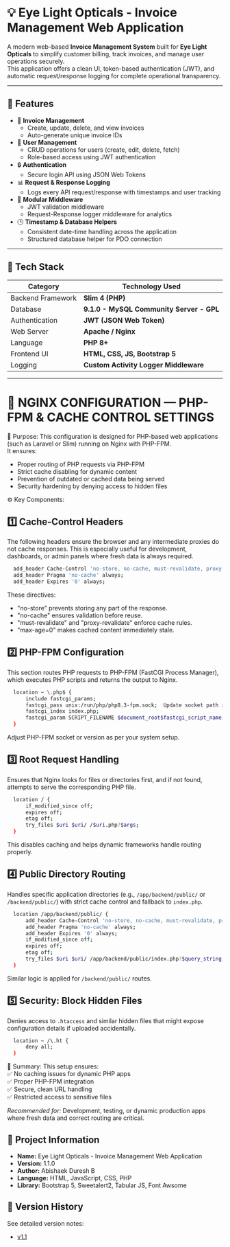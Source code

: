 # 💡 Eye Light Opticals - Invoice Management Web Application

A modern web-based **Invoice Management System** built for **Eye Light Opticals** to simplify customer billing, track invoices, and manage user operations securely.  
This application offers a clean UI, token-based authentication (JWT), and automatic request/response logging for complete operational transparency.

---

## 🚀 Features

- 🧾 **Invoice Management**
  - Create, update, delete, and view invoices
  - Auto-generate unique invoice IDs
- 👥 **User Management**
  - CRUD operations for users (create, edit, delete, fetch)
  - Role-based access using JWT authentication
- 🔒 **Authentication**
  - Secure login API using JSON Web Tokens
- 📊 **Request & Response Logging**
  - Logs every API request/response with timestamps and user tracking
- 🧰 **Modular Middleware**
  - JWT validation middleware
  - Request-Response logger middleware for analytics
- 🕒 **Timestamp & Database Helpers**
  - Consistent date-time handling across the application
  - Structured database helper for PDO connection

---

## 🧱 Tech Stack

| Category          | Technology Used                          |
| ----------------- | ---------------------------------------- |
| Backend Framework | **Slim 4 (PHP)**                         |
| Database          | **9.1.0 - MySQL Community Server - GPL** |
| Authentication    | **JWT (JSON Web Token)**                 |
| Web Server        | **Apache / Nginx**                       |
| Language          | **PHP 8+**                               |
| Frontend UI       | **HTML, CSS, JS, Bootstrap 5**           |
| Logging           | **Custom Activity Logger Middleware**    |

---

# 🔧 NGINX CONFIGURATION — PHP-FPM & CACHE CONTROL SETTINGS

🧩 Purpose:
This configuration is designed for PHP-based web applications
(such as Laravel or Slim) running on Nginx with PHP-FPM.  
It ensures:

- Proper routing of PHP requests via PHP-FPM
- Strict cache disabling for dynamic content
- Prevention of outdated or cached data being served
- Security hardening by denying access to hidden files

⚙️ Key Components:

## 1️⃣ Cache-Control Headers

The following headers ensure the browser and any intermediate
proxies do not cache responses. This is especially useful for
development, dashboards, or admin panels where fresh data is
always required.

```bash
  add_header Cache-Control 'no-store, no-cache, must-revalidate, proxy-revalidate, max-age=0' always;
  add_header Pragma 'no-cache' always;
  add_header Expires '0' always;
```

These directives:

- "no-store" prevents storing any part of the response.
- "no-cache" ensures validation before reuse.
- "must-revalidate" and "proxy-revalidate" enforce cache rules.
- "max-age=0" makes cached content immediately stale.

## 2️⃣ PHP-FPM Configuration

This section routes PHP requests to PHP-FPM (FastCGI Process Manager),
which executes PHP scripts and returns the output to Nginx.

```bash
  location ~ \.php$ {
      include fastcgi_params;
      fastcgi_pass unix:/run/php/php8.3-fpm.sock;  Update socket path if needed
      fastcgi_index index.php;
      fastcgi_param SCRIPT_FILENAME $document_root$fastcgi_script_name;
  }
```

Adjust PHP-FPM socket or version as per your system setup.

## 3️⃣ Root Request Handling

Ensures that Nginx looks for files or directories first, and if not found,
attempts to serve the corresponding PHP file.

```bash
  location / {
      if_modified_since off;
      expires off;
      etag off;
      try_files $uri $uri/ /$uri.php?$args;
  }
```

This disables caching and helps dynamic frameworks handle routing properly.

## 4️⃣ Public Directory Routing

Handles specific application directories (e.g., `/app/backend/public/`
or `/backend/public/`) with strict cache control and fallback to `index.php`.

```bash
  location /app/backend/public/ {
      add_header Cache-Control 'no-store, no-cache, must-revalidate, proxy-revalidate, max-age=0' always;
      add_header Pragma 'no-cache' always;
      add_header Expires '0' always;
      if_modified_since off;
      expires off;
      etag off;
      try_files $uri $uri/ /app/backend/public/index.php?$query_string;
  }
```

Similar logic is applied for `/backend/public/` routes.

## 5️⃣ Security: Block Hidden Files

Denies access to `.htaccess` and similar hidden files that might
expose configuration details if uploaded accidentally.

```bash
  location ~ /\.ht {
      deny all;
  }
```

🧱 Summary:
This setup ensures:  
 ✅ No caching issues for dynamic PHP apps  
 ✅ Proper PHP-FPM integration  
 ✅ Secure, clean URL handling  
 ✅ Restricted access to sensitive files

_Recommended for:_ Development, testing, or dynamic production apps
where fresh data and correct routing are critical.

## 🧾 Project Information

- **Name:** Eye Light Opticals - Invoice Management Web Application
- **Version:** 1.1.0
- **Author:** Abishaek Duresh B
- **Language:** HTML, JavaScript, CSS, PHP
- **Library:** Bootstrap 5, Sweetalert2, Tabular JS, Font Awsome

## 📜 Version History

See detailed version notes:
- [v1.1](documents/v1.1.md)
